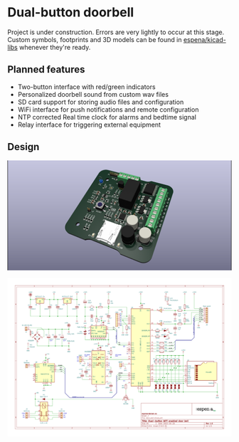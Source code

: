 # Dual-button doorbell

Project is under construction. Errors are very lightly to occur at this stage. Custom symbols, footprints and 3D models can be found in [espena/kicad-libs](https://github.com/espena/kicad-libs) whenever they're ready.

## Planned features

- Two-button interface with red/green indicators
- Personalized doorbell sound from custom wav files
- SD card support for storing audio files and configuration
- WiFi interface for push notifications and remote configuration
- NTP corrected Real time clock for alarms and bedtime signal
- Relay interface for triggering external equipment

## Design

![PCB layout](/pcb_rendering.png?raw=true "PCB rendering")

![Circuit schematics](/schematics.png?raw=true "Circuit schematics")
